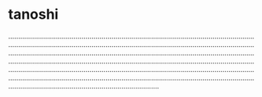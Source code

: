 # tanoshi
....................................................................................................................................................................................................................................................................................................................................................................................................................................................................................................................................................................................................................................................................................................................................................................................................................................................
